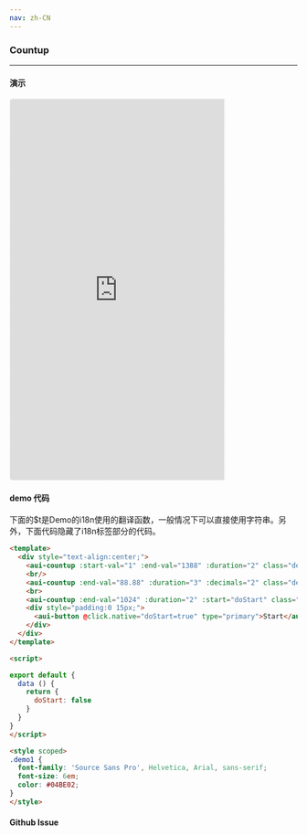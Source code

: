 ```yaml
---
nav: zh-CN
---
```



### Countup

---

#### 演示

 <div style="width:377px;height:667px;display:inline-block;border:1px dashed #ececec;border-radius:5px;overflow:hidden;">
   <iframe src="http://192.9.200.185:50003/aui-m/#/component/countup" width="375" height="667" border="0" frameborder="0"></iframe>
 </div>

#### demo 代码

<p class="tip">下面的$t是Demo的i18n使用的翻译函数，一般情况下可以直接使用字符串。另外，下面代码隐藏了i18n标签部分的代码。</p>

``` html
<template>
  <div style="text-align:center;">
    <aui-countup :start-val="1" :end-val="1388" :duration="2" class="demo1"></aui-countup>
    <br/>
    <aui-countup :end-val="88.88" :duration="3" :decimals="2" class="demo1"></aui-countup>
    <br>
    <aui-countup :end-val="1024" :duration="2" :start="doStart" class="demo1"></aui-countup>
    <div style="padding:0 15px;">
      <aui-button @click.native="doStart=true" type="primary">Start</aui-button>
    </div>
  </div>
</template>

<script>

export default {
  data () {
    return {
      doStart: false
    }
  }
}
</script>

<style scoped>
.demo1 {
  font-family: 'Source Sans Pro', Helvetica, Arial, sans-serif;
  font-size: 6em;
  color: #04BE02;
}
</style>

```


#### Github Issue